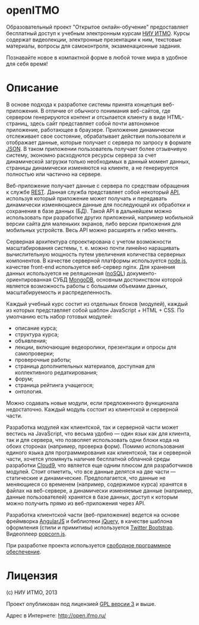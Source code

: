 openITMO
========

Образовательный проект "Открытое онлайн-обучение" предоставляет бесплатный доступ к учебным электронным курсам [НИУ ИТМО](http://www.ifmo.ru/). Курсы содержат видеолекции, электронные презентации к ним, текстовые материалы, вопросы для самоконтроля, экзаменационные задания.

Познавайте новое в компактной форме в любой точке мира в удобное для себя время!

Описание
========

В основе подхода к разработке системы принята концепция веб-приложения. В отличие от обычного понимания веб-сайтов, где сервером генерируются контент и отсылается клиенту в виде HTML-страниц, здесь сайт представляет собой почти автономное приложение, работающее в браузере. Приложение динамически отслеживает свое состояние, обрабатывает действия пользователя и отображает данные, которые получает с сервера по запросу в формате [JSON](http://ru.wikipedia.org/wiki/JSON). В таком приложении пользователь получает более отзывчивую систему, экономно расходуются ресурсы сервера за счет динамической загрузки только необходимых в данный момент данных, страницы динамически изменяются на клиенте, а не генерируется полностью или частично на сервере.

Веб-приложение получает данные с сервера по средствам обращения к службе [REST](http://ru.wikipedia.org/wiki/REST). Данная служба представляет собой некоторый [API](http://ru.wikipedia.org/wiki/API), используя который приложение может получать и передавать динамически изменяющиеся данные для последующей их обработки и сохранения в базе данных (БД). Такой API в дальнейшем можно использовать при разработке других приложений, например мобильной версии сайта для маленьких экранов, либо версии приложения для мобильных устройств. Весь API можно расширять и гибко менять.

Серверная архитектура спроектирована с учетом возможности масштабирования системы, т. е. можно почти линейно наращивать вычислительную мощность путем увеличения количества серверных компонентов. В качестве серверной платформы используется [node.js](http://nodejs.org/), качестве front-end используется веб-сервер nginx. Для хранения данных используется не реляционная ([noSQL](http://ru.wikipedia.org/wiki/NoSQL)) документо-ориентированная СУБД [MongoDB](http://www.mongodb.org/), основным достоинством которой является возможность работы с большими объемами данных, масштабируемость и распределенность.

Каждый учебный курс состит из отдельных блоков (модулей), каждый из которых представляет собой шаблон JavaScript + HTML + CSS. По умолчанию есть набор готовых модулей:

 * описание курса;
 * структура курса;
 * объявления;
 * лекции, включающие ведеоролики, презентации и опросы для самопроверки;
 * проверочные работы;
 * страница дополнительных материалов, доступная для коллективного редаткирования;
 * форум;
 * страница рейтинга учащегося;
 * онтология.

Можно содавать новые модули, если предложенного функционала недостаточно. Каждый модуль состоит из клиентской и серверной части.

Разработка модулей как клиентской, так и серверной части может вестись на JavaScript, что весьма удобно — один язык как для клиента, так и для сервера, что позволяет использовать одни блоки кода на обоих сторонах (например, проверка форм). Помимо использования единого языка для программирования как клиентской, так и серверной части, хочется упомянуть наличие бесплатной облачной среды разработки [Cloud9](https://c9.io/),  что является еще одним плюсом для разработчиков модулей. Стоит отметить, что все данные делятся на две части — статические и динамические. Предполагается, что данные не меняющиеся со временем (например, содержимое курса) хранятся в файлах на веб-сервере, а динамически изменяемые данные (например, данные пользователей) хранятся в базе данных, доступ к которым можно получить прямо из веб-приложения через API.

Разработка клиентской части (веб-приложение) ведется на основе фреймворка [AngularJS](http://angularjs.org/) и библиотеки [jQuery](http://jquery.com/), в качестве шаблона оформления (стили и примитивы) используется [Twitter Bootstrap](http://twitter.github.io/bootstrap/). Видеоплеер [popcorn.js](http://www.popcornjs.org/).

При разработке проекта используется [свободное программное обеспечение](http://ru.wikipedia.org/wiki/Свободное_программное_обеспечение).

Лицензия
========

(с) НИУ ИТМО, 2013

Проект опубликован под лицензией [GPL версии 3](http://www.gnu.org/licenses/gpl-3.0.html) и выше. 

Адрес в Интернете: http://open.ifmo.ru/

